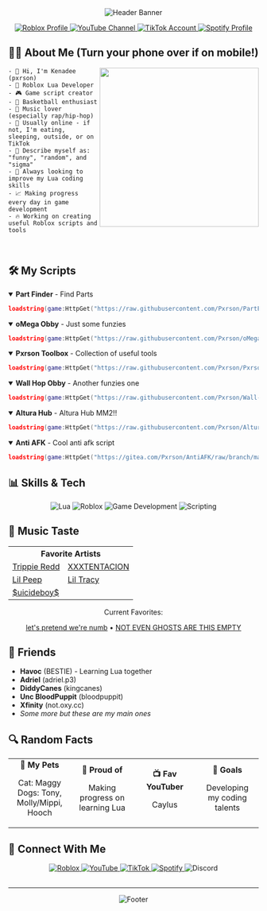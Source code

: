 <div align="center">
  <img src="https://capsule-render.vercel.app/api?type=waving&color=gradient&customColorList=12,18,24,30,36&height=200&section=header&text=pxrson&fontAlignY=40&fontSize=50&fontColor=FFFFFF&desc=Learning%20Lua%20|%20Roblox%20Script%20Creator&descAlignY=60&animation=fadeIn" alt="Header Banner"/>

  <p align="center">
    <a href="https://www.roblox.com/users/4450443699/profile">
      <img src="https://img.shields.io/badge/Roblox-Profile-E2142D?style=for-the-badge&logo=roblox&logoColor=white" alt="Roblox Profile"/>
    </a>
    <a href="https://www.youtube.com/@pxrsonv">
      <img src="https://img.shields.io/badge/YouTube-Subscribe-FF0000?style=for-the-badge&logo=youtube&logoColor=white" alt="YouTube Channel"/>
    </a>
    <a href="https://www.tiktok.com/@pxrson999">
      <img src="https://img.shields.io/badge/TikTok-Follow-000000?style=for-the-badge&logo=tiktok&logoColor=white" alt="TikTok Account"/>
    </a>
    <a href="https://open.spotify.com/user/31semjzsclnnsulnm44bvzyeokcu?si=8e9fd303e7844bb4">
      <img src="https://img.shields.io/badge/Spotify-Listen-1DB954?style=for-the-badge&logo=spotify&logoColor=white" alt="Spotify Profile"/>
    </a>
  </p>
</div>

## 👨‍💻 About Me (Turn your phone over if on mobile!)

<img align="right" src="https://media.giphy.com/media/qgQUggAC3Pfv687qPC/giphy.gif" width="320"/>

```
- 👋 Hi, I'm Kenadee (pxrson)
- 📍 Roblox Lua Developer
- 🎮 Game script creator
- 🏀 Basketball enthusiast
- 🎵 Music lover (especially rap/hip-hop)
- 🌟 Usually online - if not, I'm eating, sleeping, outside, or on TikTok
- 💯 Describe myself as: "funny", "random", and "sigma"
- 🚀 Always looking to improve my Lua coding skills
- 📈 Making progress every day in game development
- 🔥 Working on creating useful Roblox scripts and tools
```

<br clear="right"/>

## 🛠️ My Scripts

<details open>
<summary><b>Part Finder</b> - Find Parts</summary>

```lua
loadstring(game:HttpGet("https://raw.githubusercontent.com/Pxrson/PartFinder/refs/heads/main/PartFinderScript.lua",true))()
```

</details>

<details open>
<summary><b>oMega Obby</b> - Just some funzies</summary>

```lua
loadstring(game:HttpGet("https://raw.githubusercontent.com/Pxrson/oMega-Obby/refs/heads/main/Script",true))()
```

</details>

<details open>
<summary><b>Pxrson Toolbox</b> - Collection of useful tools</summary>

```lua
loadstring(game:HttpGet("https://raw.githubusercontent.com/Pxrson/PxrsonToolbox/refs/heads/main/Script.lua",true))()
```

</details>

<details open>
<summary><b>Wall Hop Obby</b> - Another funzies one</summary>

```lua
loadstring(game:HttpGet("https://raw.githubusercontent.com/Pxrson/Wall-Hop-Obby/refs/heads/main/Script.lua",true))()
```

</details>

<details open>
<summary><b>Altura Hub</b> - Altura Hub MM2!!</summary>

```lua
loadstring(game:HttpGet("https://raw.githubusercontent.com/Pxrson/Altura-Hub/refs/heads/main/Selector.lua",true))()
```

</details>

<details open>
<summary><b>Anti AFK</b> - Cool anti afk script</summary>

```lua
loadstring(game:HttpGet("https://gitea.com/Pxrson/AntiAFK/raw/branch/main/AntiAFK.lua/anti_afk.lua"))()
```

</details>

## 📊 Skills & Tech

<div align="center">

![Lua](https://img.shields.io/badge/Lua-2C2D72?style=for-the-badge&logo=lua&logoColor=white)
![Roblox](https://img.shields.io/badge/Roblox-E2142D?style=for-the-badge&logo=roblox&logoColor=white)
![Game Development](https://img.shields.io/badge/Game_Development-4CAF50?style=for-the-badge&logo=unity&logoColor=white)
![Scripting](https://img.shields.io/badge/Scripting-007ACC?style=for-the-badge&logo=visual-studio-code&logoColor=white)

</div>

## 🎵 Music Taste

<div align="center">
  <table>
    <tr>
      <th colspan="2">Favorite Artists</th>
    </tr>
    <tr>
      <td><a href="https://open.spotify.com/artist/6Xgp2XMz1fhVYe7i6yNAax">Trippie Redd</a></td>
      <td><a href="https://open.spotify.com/artist/15UsOTVnJzReFVN1VCnxy4">XXXTENTACION</a></td>
    </tr>
    <tr>
      <td><a href="https://open.spotify.com/artist/2kCcBybjl3SAtIcwdWpUe3">Lil Peep</a></td>
      <td><a href="https://open.spotify.com/artist/5g63iWaMJ2UrkZMkCC8dMi">Lil Tracy</a></td>
    </tr>
    <tr>
      <td colspan="2"><a href="https://open.spotify.com/artist/1VPmR4DJC1PlOtd0IADAO0">$uicideboy$</a></td>
    </tr>
  </table>
  
  <p>Current Favorites:</p>
  <a href="https://open.spotify.com/track/4VOLwHXIrB5zktV7prPeOW">let's pretend we're numb</a> • 
  <a href="https://open.spotify.com/track/7rzNKooM3JrKVT40fR22HI">NOT EVEN GHOSTS ARE THIS EMPTY</a>
</div>

## 👥 Friends

- **Havoc** (BESTIE) - Learning Lua together
- **Adriel** (adriel.p3)
- **DiddyCanes** (kingcanes)
- **Unc BloodPuppit** (bloodpuppit)
- **Xfinity** (not.oxy.cc)
- *Some more but these are my main ones*

## 🔍 Random Facts

<div align="center">
  <table border="0" cellspacing="0" cellpadding="10">
    <tr>
      <td align="center" width="25%">
        <b>🐾 My Pets</b>
        <p>Cat: Maggy<br>Dogs: Tony, Molly/Mippi, Hooch</p>
      </td>
      <td align="center" width="25%">
        <b>🏅 Proud of</b>
        <p>Making progress on learning Lua</p>
      </td>
      <td align="center" width="25%">
        <b>📺 Fav YouTuber</b>
        <p>Caylus</p>
      </td>
      <td align="center" width="25%">
        <b>🌱 Goals</b>
        <p>Developing my coding talents</p>
      </td>
    </tr>
  </table>
</div>

## 📱 Connect With Me

<div align="center">
  <a href="https://www.roblox.com/users/4450443699/profile">
    <img src="https://img.shields.io/badge/Roblox-pxrson-E2142D?style=flat-square&logo=roblox&logoColor=white" alt="Roblox"/>
  </a>
  <a href="https://www.youtube.com/@pxrsonv">
    <img src="https://img.shields.io/badge/YouTube-pxrsonv-FF0000?style=flat-square&logo=youtube&logoColor=white" alt="YouTube"/>
  </a>
  <a href="https://www.tiktok.com/@pxrson999">
    <img src="https://img.shields.io/badge/TikTok-pxrson999-000000?style=flat-square&logo=tiktok&logoColor=white" alt="TikTok"/>
  </a>
  <a href="https://open.spotify.com/user/31semjzsclnnsulnm44bvzyeokcu?si=8e9fd303e7844bb4">
    <img src="https://img.shields.io/badge/Spotify-My_Profile-1DB954?style=flat-square&logo=spotify&logoColor=white" alt="Spotify"/>
  </a>
  <img src="https://img.shields.io/badge/Discord-.pxrson-5865F2?style=flat-square&logo=discord&logoColor=white" alt="Discord"/>
</div>
​​​​​​​​​​​​​​​​​​​​​​​​​​​​​​​​​​​​​​​​​​​​​​​

---

<div align="center">
  <img src="https://capsule-render.vercel.app/api?type=waving&color=gradient&customColorList=12,18,24,30,36&height=120&section=footer&text=Thanks%20for%20visiting!&fontSize=24&fontAlignY=80&animation=fadeIn" alt="Footer"/>
</div>

